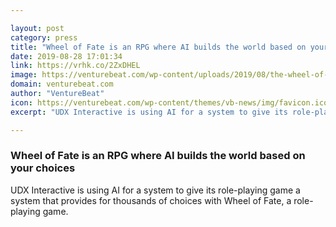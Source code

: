 ```yaml
---

layout: post
category: press
title: "Wheel of Fate is an RPG where AI builds the world based on your choices"
date: 2019-08-28 17:01:34
link: https://vrhk.co/2ZxDHEL
image: https://venturebeat.com/wp-content/uploads/2019/08/the-wheel-of-fate.jpg?w=1200&strip=all
domain: venturebeat.com
author: "VentureBeat"
icon: https://venturebeat.com/wp-content/themes/vb-news/img/favicon.ico
excerpt: "UDX Interactive is using AI for a system to give its role-playing game a system that provides for thousands of choices with Wheel of Fate, a role-playing game."

---
```


### Wheel of Fate is an RPG where AI builds the world based on your choices

UDX Interactive is using AI for a system to give its role-playing game a system that provides for thousands of choices with Wheel of Fate, a role-playing game.